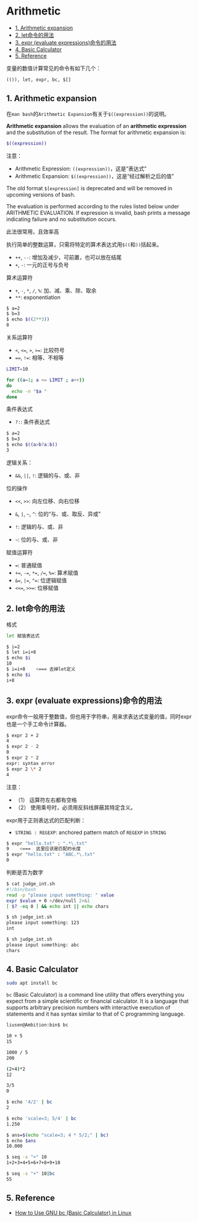 # Arithmetic

<!-- TOC -->

- [1. Arithmetic expansion](#1-arithmetic-expansion)
- [2. let命令的用法](#2-let%e5%91%bd%e4%bb%a4%e7%9a%84%e7%94%a8%e6%b3%95)
- [3. expr (evaluate expressions)命令的用法](#3-expr-evaluate-expressions%e5%91%bd%e4%bb%a4%e7%9a%84%e7%94%a8%e6%b3%95)
- [4. Basic Calculator](#4-basic-calculator)
- [5. Reference](#5-reference)

<!-- /TOC -->

变量的数值计算常见的命令有如下几个：

```txt
(()), let, expr, bc, $[]
```

## 1. Arithmetic expansion

在`man bash`的`Arithmetic Expansion`有关于`$((expression))`的说明。

**Arithmetic expansion** allows the evaluation of an **arithmetic expression** and the substitution of the result.  The format for arithmetic expansion is:

```bash
$((expression))
```

注意：

- Arithmetic Expression: `((expression))`，这是“表达式”
- Arithmetic Expansion: `$((expression))`，这是“经过解析之后的值”

The old format `$[expression]` is deprecated and will be removed in upcoming versions of bash.

The evaluation is performed according to the rules listed below under ARITHMETIC EVALUATION.  If expression is invalid, bash prints a message indicating failure and no substitution occurs.

此法很常用，且效率高

执行简单的整数运算，只需将特定的算术表达式用`$((`和`))`括起来。

- `++`, `--`: 增加及减少，可前置，也可以放在结尾
- `+`, `-`: 一元的正号与负号

算术运算符

- `+`, `-`, `*`, `/`, `%`: 加、减、乘、除、取余
- `**`: exponentiation

```bash
$ a=2
$ b=3
$ echo $((2**3))
8
```

关系运算符

- `<`, `<=`, `>`, `>=`: 比较符号
- `==`, `!=`: 相等、不相等

```bash
LIMIT=10

for ((a=1; a <= LIMIT ; a++))
do
  echo -n "$a "
done
```

条件表达式

- `?:`: 条件表达式

```bash
$ a=2
$ b=3
$ echo $((a>b?a:b))
3
```

逻辑关系：

- `&&`, `||`, `!`: 逻辑的与、或、非

位的操作

- `<<`, `>>`: 向左位移、向右位移
- `&`, `|`, `~`, `^`: 位的“与、或、取反、异或”

- `!`: 逻辑的与、或、非
- `~`: 位的与、或、非

赋值运算符

- `=`: 普通赋值
- `+=`, `-=`, `*=`, `/=`, `%=`: 算术赋值
- `&=`, `|=`, `^=`: 位逻辑赋值
- `<<=`, `>>=`: 位移赋值

## 2. let命令的用法

格式

```bash
let 赋值表达式
```

```bash
$ i=2
$ let i=i+8
$ echo $i
10
$ i=i+8    <=== 去掉let定义
$ echo $i
i+8
```

## 3. expr (evaluate expressions)命令的用法

expr命令一般用于整数值，但也用于字符串，用来求表达式变量的值，同时expr也是一个手工命令计算器。

```bash
$ expr 2 + 2
4
$ expr 2 - 2
0
$ expr 2 * 2
expr: syntax error
$ expr 2 \* 2
4
```

注意：

- （1） 运算符左右都有空格
- （2） 使用乘号时，必须用反斜线屏蔽其特定含义。

expr用于正则表达式的匹配判断：

- `STRING : REGEXP`: anchored pattern match of `REGEXP` in `STRING`

```bash
$ expr "hello.txt" : ".*\.txt"
9    <===  这里应该是匹配的长度
$ expr "hello.txt" : "ABC.*\.txt"
0
```

判断是否为数字

```bash
$ cat judge_int.sh
#!/bin/bash
read -p "please input something: " value
expr $value + 0 >/dev/null 2>&1
[ $? -eq 0 ] && echo int || echo chars

$ sh judge_int.sh
please input something: 123
int

$ sh judge_int.sh
please input something: abc
chars
```

## 4. Basic Calculator

```bash
sudo apt install bc
```

`bc` (Basic Calculator) is a command line utility that offers everything you expect from a simple scientific or financial calculator. It is a language that supports arbitrary precision numbers with interactive execution of statements and it has syntax similar to that of C programming language.

```bash
liusen@Ambition:bin$ bc

10 + 5
15

1000 / 5
200

(2+4)*2
12

3/5
0
```

```bash
$ echo '4/2' | bc
2

$ echo 'scale=3; 5/4' | bc
1.250

$ ans=$(echo "scale=3; 4 * 5/2;" | bc)
$ echo $ans
10.000
```

```bash
$ seq -s "+" 10
1+2+3+4+5+6+7+8+9+10

$ seq -s "+" 10|bc
55
```

## 5. Reference

- [How to Use GNU bc (Basic Calculator) in Linux](https://www.tecmint.com/bc-command-examples/)








